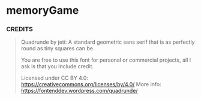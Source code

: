 # memoryGame


### CREDITS
>Quadrunde by jeti: A standard geometric sans serif that is as perfectly round as tiny squares can be.
>
>You are free to use this font for personal or commercial projects, all I ask is that you include credit.
>
>Licensed under CC BY 4.0: https://creativecommons.org/licenses/by/4.0/
>More info: https://fontenddev.wordpress.com/quadrunde/
